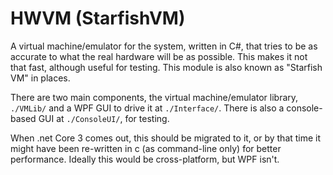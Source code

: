 HWVM (StarfishVM)
========

A virtual machine/emulator for the system, written in C#, that tries to be as accurate to what the real hardware will be as possible.
This makes it not that fast, although useful for testing.  This module is also known as "Starfish VM" in places.

There are two main components, the virtual machine/emulator library, `./VMLib/` and a WPF GUI to drive it at `./Interface/`.  There
is also a console-based GUI at `./ConsoleUI/`, for testing.

When .net Core 3 comes out, this should be migrated to it, or by that time it might have been re-written in c
(as command-line only) for better performance.  Ideally this would be cross-platform, but WPF isn't.
